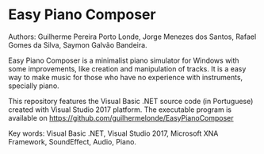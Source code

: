 # Easy Piano Composer
Authors: Guilherme Pereira Porto Londe, Jorge Menezes dos Santos, Rafael Gomes da Silva, Saymon Galvão Bandeira.

Easy Piano Composer is a minimalist piano simulator for Windows with some improvements, like creation and manipulation of tracks. 
It is a easy way to make music for those who have no experience with instruments, specially piano. 

This repository features the Visual Basic .NET source code (in Portuguese) created with Visual Studio 2017 platform. The executable program is available on https://github.com/guilhermelonde/EasyPianoComposer

Key words: Visual Basic .NET, Visual Studio 2017, Microsoft XNA Framework, SoundEffect, Audio, Piano.

